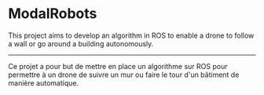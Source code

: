 # ModalRobots

This project aims to develop an algorithm in ROS to enable a drone to follow a wall or go around a building autonomously. 

-------------------------------------------------------------------------------------------------------------------
Ce projet a pour but de mettre en place un algorithme sur ROS pour permettre à un drone de suivre un mur ou faire le tour d'un bâtiment de manière automatique.  

